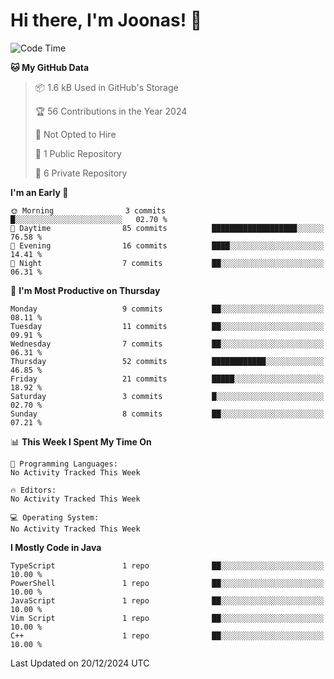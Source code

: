 <!--<a href="https://github.com/anuraghazra/github-readme-stats">
  <img align="center" height=200 src="https://readme-stats-git-main-joonas45s-projects.vercel.app/api?username=Joonas45&hide=stars&show_icons=true&theme=monokai" />
</a>
<a href="">
  <img align="center" width=300 src="https://readme-stats-git-main-joonas45s-projects.vercel.app/api/top-langs?username=Joonas45&theme=monokai&layout=compact" />
</a>-->
<!--
<a href="">
  <img align="center" height=125 width=600 src="https://readme-stats-git-main-joonas45s-projects.vercel.app/api/wakatime?username=Joonas45&theme=monokai&layout=compact" />
</a>
-->

# Hi there, I'm Joonas! :wave:


<!--START_SECTION:waka-->
![Code Time](http://img.shields.io/badge/Code%20Time-168%20hrs%203%20mins-blue)

**🐱 My GitHub Data** 

> 📦 1.6 kB Used in GitHub's Storage 
 > 
> 🏆 56 Contributions in the Year 2024
 > 
> 🚫 Not Opted to Hire
 > 
> 📜 1 Public Repository 
 > 
> 🔑 6 Private Repository 
 > 
**I'm an Early 🐤** 

```text
🌞 Morning                3 commits           █░░░░░░░░░░░░░░░░░░░░░░░░   02.70 % 
🌆 Daytime                85 commits          ███████████████████░░░░░░   76.58 % 
🌃 Evening                16 commits          ████░░░░░░░░░░░░░░░░░░░░░   14.41 % 
🌙 Night                  7 commits           ██░░░░░░░░░░░░░░░░░░░░░░░   06.31 % 
```
📅 **I'm Most Productive on Thursday** 

```text
Monday                   9 commits           ██░░░░░░░░░░░░░░░░░░░░░░░   08.11 % 
Tuesday                  11 commits          ██░░░░░░░░░░░░░░░░░░░░░░░   09.91 % 
Wednesday                7 commits           ██░░░░░░░░░░░░░░░░░░░░░░░   06.31 % 
Thursday                 52 commits          ████████████░░░░░░░░░░░░░   46.85 % 
Friday                   21 commits          █████░░░░░░░░░░░░░░░░░░░░   18.92 % 
Saturday                 3 commits           █░░░░░░░░░░░░░░░░░░░░░░░░   02.70 % 
Sunday                   8 commits           ██░░░░░░░░░░░░░░░░░░░░░░░   07.21 % 
```


📊 **This Week I Spent My Time On** 

```text
💬 Programming Languages: 
No Activity Tracked This Week

🔥 Editors: 
No Activity Tracked This Week

💻 Operating System: 
No Activity Tracked This Week
```

**I Mostly Code in Java** 

```text
TypeScript               1 repo              ██░░░░░░░░░░░░░░░░░░░░░░░   10.00 % 
PowerShell               1 repo              ██░░░░░░░░░░░░░░░░░░░░░░░   10.00 % 
JavaScript               1 repo              ██░░░░░░░░░░░░░░░░░░░░░░░   10.00 % 
Vim Script               1 repo              ██░░░░░░░░░░░░░░░░░░░░░░░   10.00 % 
C++                      1 repo              ██░░░░░░░░░░░░░░░░░░░░░░░   10.00 % 
```




 Last Updated on 20/12/2024 UTC
<!--END_SECTION:waka-->
